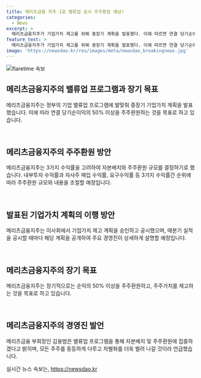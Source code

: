 ```yaml
---
title: 메리츠금융 지주 1호 밸류업 공시 주주환원 예상!
categories:
  - News
excerpt: >
  메리츠금융지주가 기업가치 제고를 위해 중장기 계획을 발표했다. 이에 따르면 연결 당기순이익의 50% 이상을 주주환원하는 것이 목표이며, 2026년부터는 자본배치와 주주환원 규모를 결정할 것으로 알려졌다. 또한, 매분기 실적을 공시할 때마다 밸류업 이행 현황을 상세히 설명할 예정이라고 밝혔다. 이러한 계획을 통해 메리츠금융은 주주가치를 높이고, 돈을 더 잘 벌고, 모든 주주를 동등하게 다루겠다는 목표를 가지고 있다. (단어 수: 97, 글자 수: 543)
feature_text: >
  메리츠금융지주가 기업가치 제고를 위해 중장기 계획을 발표했다. 이에 따르면 연결 당기순이익의 50% 이상을 주주환원하는 것이 목표이며, 2026년부터는 자본배치와 주주환원 규모를 결정할 것으로 알려졌다. 또한, 매분기 실적을 공시할 때마다 밸류업 이행 현황을 상세히 설명할 예정이라고 밝혔다. 이러한 계획을 통해 메리츠금융은 주주가치를 높이고, 돈을 더 잘 벌고, 모든 주주를 동등하게 다루겠다는 목표를 가지고 있다. (단어 수: 97, 글자 수: 543)
image: 'https://newsdao.kr/res/images/meta/newsdao_breakingnews.jpg'
---
```


<p><img src="https://newsdao.kr/res/images/meta/newsdao_breakingnews.jpg" alt="flaretime 속보" /></p>

<h2 data-ke-size="size26">메리츠금융지주의 밸류업 프로그램과 장기 목표</h2>

<p>메리츠금융지주는 정부의 기업 밸류업 프로그램에 발맞춰 중장기 기업가치 계획을 발표했습니다. 이에 따라 연결 당기순이익의 50% 이상을 주주환원하는 것을 목표로 하고 있습니다.</p>

<p data-ke-size="size16">&nbsp;</p>

<h2 data-ke-size="size24">메리츠금융지주의 주주환원 방안</h2>

<p>메리츠금융지주는 3가지 수익률을 고려하여 자본배치와 주주환원 규모를 결정하기로 했습니다. 내부투자 수익률과 자사주 매입 수익률, 요구수익률 등 3가지 수익률간 순위에 따라 주주환원 규모와 내용을 조절할 예정입니다.</p>

<p data-ke-size="size16">&nbsp;</p>

<h2 data-ke-size="size24">발표된 기업가치 계획의 이행 방안</h2>

<p>메리츠금융지주는 이사회에서 기업가치 제고 계획을 승인하고 공시했으며, 매분기 실적을 공시할 때마다 해당 계획을 공개하여 주요 경영진이 상세하게 설명할 예정입니다.</p>

<p data-ke-size="size16">&nbsp;</p>

<h2 data-ke-size="size24">메리츠금융지주의 장기 목표</h2>

<p>메리츠금융지주는 장기적으로는 순익의 50% 이상을 주주환원하고, 주주가치를 제고하는 것을 목표로 하고 있습니다. </p>

<p data-ke-size="size16">&nbsp;</p>

<h2 data-ke-size="size24">메리츠금융지주의 경영진 발언</h2>

<p>메리츠금융 부회장인 김용범은 밸류업 프로그램을 통해 자본배치 및 주주환원에 집중하겠다고 밝히며, 모든 주주를 동등하게 다루고 차별화를 더욱 벌려 나갈 것이라 언급했습니다.</p>
실시간 뉴스 속보는, <a href="https://newsdao.kr" rel="dofollow">https://newsdao.kr</a>


